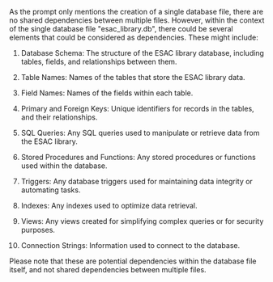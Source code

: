 As the prompt only mentions the creation of a single database file, there are no shared dependencies between multiple files. However, within the context of the single database file "esac_library.db", there could be several elements that could be considered as dependencies. These might include:

1. Database Schema: The structure of the ESAC library database, including tables, fields, and relationships between them.

2. Table Names: Names of the tables that store the ESAC library data.

3. Field Names: Names of the fields within each table.

4. Primary and Foreign Keys: Unique identifiers for records in the tables, and their relationships.

5. SQL Queries: Any SQL queries used to manipulate or retrieve data from the ESAC library.

6. Stored Procedures and Functions: Any stored procedures or functions used within the database.

7. Triggers: Any database triggers used for maintaining data integrity or automating tasks.

8. Indexes: Any indexes used to optimize data retrieval.

9. Views: Any views created for simplifying complex queries or for security purposes.

10. Connection Strings: Information used to connect to the database.

Please note that these are potential dependencies within the database file itself, and not shared dependencies between multiple files.